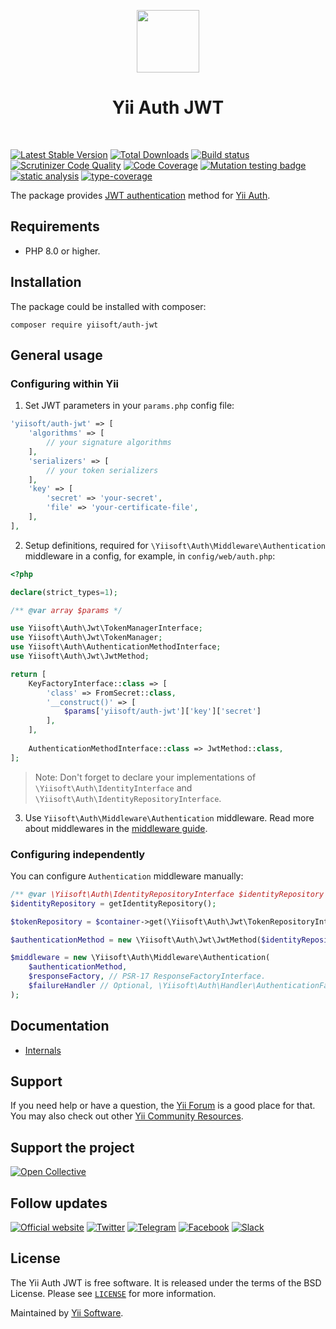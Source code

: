 <p align="center">
    <a href="https://github.com/yiisoft" target="_blank">
        <img src="https://yiisoft.github.io/docs/images/yii_logo.svg" height="100px">
    </a>
    <h1 align="center">Yii Auth JWT</h1>
    <br>
</p>

[![Latest Stable Version](https://poser.pugx.org/yiisoft/auth-jwt/v/stable.png)](https://packagist.org/packages/yiisoft/auth-jwt)
[![Total Downloads](https://poser.pugx.org/yiisoft/auth-jwt/downloads.png)](https://packagist.org/packages/yiisoft/auth-jwt)
[![Build status](https://github.com/yiisoft/auth-jwt/workflows/build/badge.svg)](https://github.com/yiisoft/auth-jwt/actions)
[![Scrutinizer Code Quality](https://scrutinizer-ci.com/g/yiisoft/auth-jwt/badges/quality-score.png?b=master)](https://scrutinizer-ci.com/g/yiisoft/auth-jwt/?branch=master)
[![Code Coverage](https://scrutinizer-ci.com/g/yiisoft/auth-jwt/badges/coverage.png?b=master)](https://scrutinizer-ci.com/g/yiisoft/auth-jwt/?branch=master)
[![Mutation testing badge](https://img.shields.io/endpoint?style=flat&url=https%3A%2F%2Fbadge-api.stryker-mutator.io%2Fgithub.com%2Fyiisoft%2Fauth-jwt%2Fmaster)](https://dashboard.stryker-mutator.io/reports/github.com/yiisoft/auth-jwt/master)
[![static analysis](https://github.com/yiisoft/auth-jwt/workflows/static%20analysis/badge.svg)](https://github.com/yiisoft/auth-jwt/actions?query=workflow%3A%22static+analysis%22)
[![type-coverage](https://shepherd.dev/github/yiisoft/auth-jwt/coverage.svg)](https://shepherd.dev/github/yiisoft/auth-jwt)

The package provides [JWT authentication](https://tools.ietf.org/html/rfc7519) method for [Yii Auth](https://github.com/yiisoft/auth/).

## Requirements

- PHP 8.0 or higher.

## Installation

The package could be installed with composer:

```shell
composer require yiisoft/auth-jwt
```

## General usage

### Configuring within Yii

1. Set JWT parameters in your `params.php` config file:

```php
'yiisoft/auth-jwt' => [
    'algorithms' => [
        // your signature algorithms
    ],
    'serializers' => [
        // your token serializers
    ],
    'key' => [
        'secret' => 'your-secret',
        'file' => 'your-certificate-file',
    ],
],
```

2. Setup definitions, required for `\Yiisoft\Auth\Middleware\Authentication` middleware in a config, for example,
   in `config/web/auth.php`:

```php
<?php

declare(strict_types=1);

/** @var array $params */

use Yiisoft\Auth\Jwt\TokenManagerInterface;
use Yiisoft\Auth\Jwt\TokenManager;
use Yiisoft\Auth\AuthenticationMethodInterface;
use Yiisoft\Auth\Jwt\JwtMethod;

return [
    KeyFactoryInterface::class => [
        'class' => FromSecret::class,
        '__construct()' => [
            $params['yiisoft/auth-jwt']['key']['secret']
        ],
    ],
    
    AuthenticationMethodInterface::class => JwtMethod::class,
];
```

> Note: Don't forget to declare your implementations of `\Yiisoft\Auth\IdentityInterface` and `\Yiisoft\Auth\IdentityRepositoryInterface`.

3. Use `Yiisoft\Auth\Middleware\Authentication` middleware.
   Read more about middlewares in the [middleware guide](https://github.com/yiisoft/docs/blob/master/guide/en/structure/middleware.md).

### Configuring independently

You can configure `Authentication` middleware manually:

```php
/** @var \Yiisoft\Auth\IdentityRepositoryInterface $identityRepository */
$identityRepository = getIdentityRepository();

$tokenRepository = $container->get(\Yiisoft\Auth\Jwt\TokenRepositoryInterface::class);

$authenticationMethod = new \Yiisoft\Auth\Jwt\JwtMethod($identityRepository, $tokenRepository);

$middleware = new \Yiisoft\Auth\Middleware\Authentication(
    $authenticationMethod,
    $responseFactory, // PSR-17 ResponseFactoryInterface.
    $failureHandler // Optional, \Yiisoft\Auth\Handler\AuthenticationFailureHandler by default.
);
```

## Documentation

- [Internals](docs/internals.md)

## Support

If you need help or have a question, the [Yii Forum](https://forum.yiiframework.com/c/yii-3-0/63) is a good place for that.
You may also check out other [Yii Community Resources](https://www.yiiframework.com/community).

## Support the project

[![Open Collective](https://img.shields.io/badge/Open%20Collective-sponsor-7eadf1?logo=open%20collective&logoColor=7eadf1&labelColor=555555)](https://opencollective.com/yiisoft)

## Follow updates

[![Official website](https://img.shields.io/badge/Powered_by-Yii_Framework-green.svg?style=flat)](https://www.yiiframework.com/)
[![Twitter](https://img.shields.io/badge/twitter-follow-1DA1F2?logo=twitter&logoColor=1DA1F2&labelColor=555555?style=flat)](https://twitter.com/yiiframework)
[![Telegram](https://img.shields.io/badge/telegram-join-1DA1F2?style=flat&logo=telegram)](https://t.me/yii3en)
[![Facebook](https://img.shields.io/badge/facebook-join-1DA1F2?style=flat&logo=facebook&logoColor=ffffff)](https://www.facebook.com/groups/yiitalk)
[![Slack](https://img.shields.io/badge/slack-join-1DA1F2?style=flat&logo=slack)](https://yiiframework.com/go/slack)

## License

The Yii Auth JWT is free software. It is released under the terms of the BSD License.
Please see [`LICENSE`](./LICENSE.md) for more information.

Maintained by [Yii Software](https://www.yiiframework.com/).
